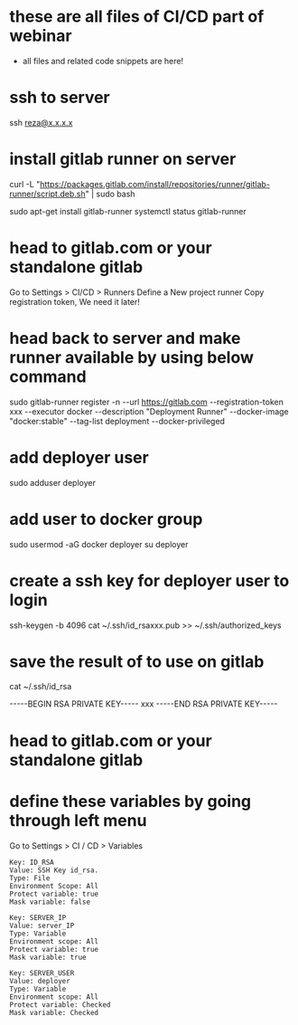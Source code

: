 # these are all files of  CI/CD part of webinar
* all files and related code snippets are here!

# ssh to server
ssh reza@x.x.x.x

# install gitlab runner on server
curl -L "https://packages.gitlab.com/install/repositories/runner/gitlab-runner/script.deb.sh" | sudo bash

sudo apt-get install gitlab-runner
systemctl status gitlab-runner

# head to gitlab.com or your standalone gitlab
 Go to Settings > CI/CD > Runners
 Define a New project runner
 Copy registration token, We need it later!

# head back to server and make runner available by using below command
sudo gitlab-runner register -n --url https://gitlab.com --registration-token xxx --executor docker --description "Deployment Runner" --docker-image "docker:stable" --tag-list deployment --docker-privileged

# add deployer user 
sudo adduser deployer

# add user to docker group
sudo usermod -aG docker deployer
su deployer

# create a ssh key for deployer user to login
ssh-keygen -b 4096
cat ~/.ssh/id_rsaxxx.pub >> ~/.ssh/authorized_keys

# save the result of to use on gitlab
cat ~/.ssh/id_rsa

-----BEGIN RSA PRIVATE KEY-----
xxx
-----END RSA PRIVATE KEY-----

# head to gitlab.com or your standalone gitlab
# define these variables by going through left menu

Go to Settings > CI / CD > Variables

    Key: ID_RSA
    Value: SSH Key id_rsa.
    Type: File
    Environment Scope: All 
    Protect variable: true
    Mask variable: false

    Key: SERVER_IP
    Value: server_IP
    Type: Variable
    Environment scope: All 
    Protect variable: true
    Mask variable: true

    Key: SERVER_USER
    Value: deployer
    Type: Variable
    Environment scope: All 
    Protect variable: Checked
    Mask variable: Checked
